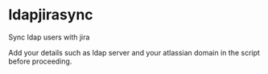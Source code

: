 # ldapjirasync
Sync ldap users with jira

Add your details such as ldap server and your atlassian domain in the script before proceeding.
